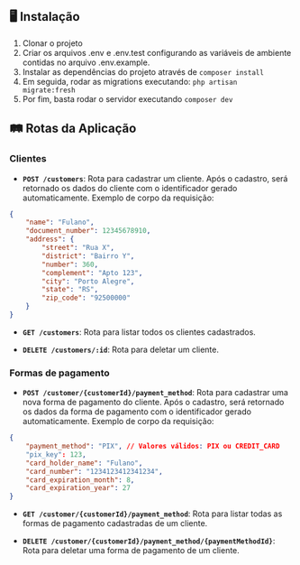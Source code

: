 ## 🖥 Instalação

1. Clonar o projeto
2. Criar os arquivos .env e .env.test configurando as variáveis de ambiente contidas no arquivo .env.example.
3. Instalar as dependências do projeto através de ``` composer install ```
4. Em seguida, rodar as migrations executando: ``` php artisan migrate:fresh ```
5. Por fim, basta rodar o servidor executando ``` composer dev ```

## 🛤 Rotas da Aplicação

### Clientes

- **` POST /customers `**: Rota para cadastrar um cliente. Após o cadastro, será retornado os dados do cliente com o identificador gerado automaticamente. Exemplo de corpo da requisição:

````json
{
    "name": "Fulano",
    "document_number": 12345678910,
    "address": {
        "street": "Rua X",
        "district": "Bairro Y",
        "number": 360,
        "complement": "Apto 123",
        "city": "Porto Alegre",
        "state": "RS",
        "zip_code": "92500000"
    }
}
````

- **` GET /customers `**: Rota para listar todos os clientes cadastrados.

- **` DELETE /customers/:id `**: Rota para deletar um cliente.

### Formas de pagamento

- **` POST /customer/{customerId}/payment_method `**: Rota para cadastrar uma nova forma de pagamento do cliente. Após o cadastro, será retornado os dados da forma de pagamento com o identificador gerado automaticamente. Exemplo de corpo da requisição:

```json
{
    "payment_method": "PIX", // Valores válidos: PIX ou CREDIT_CARD
    "pix_key": 123,
    "card_holder_name": "Fulano",
    "card_number": "1234123412341234",
    "card_expiration_month": 8,
    "card_expiration_year": 27
}
```

- **` GET /customer/{customerId}/payment_method `**: Rota para listar todas as formas de pagamento cadastradas de um cliente.

- **` DELETE /customer/{customerId}/payment_method/{paymentMethodId} `**: Rota para deletar uma forma de pagamento de um cliente.
